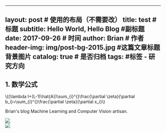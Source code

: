 <script type="text/javascript"  src="https://cdnjs.cloudflare.com/ajax/libs/mathjax/2.7.1/MathJax.js?config=TeX-AMS-MML_HTMLorMML"></script>

---
layout:     post                    # 使用的布局（不需要改）
title:      test               # 标题 
subtitle:   Hello World, Hello Blog #副标题
date:       2017-09-26              # 时间
author:     Brian                      # 作者
header-img: img/post-bg-2015.jpg    #这篇文章标题背景图片
catalog: true                       # 是否归档
tags:                               #标签
    - 研究方向
---

## 1. 数学公式





\\((\lambda I+(L-1)\hat{A})\sum_{i}^{}\frac{\partial \zeta}{\partial b_i}=\sum_{i}^{}\frac{\partial \zeta}{\partial x_i}\\)




Brian's blog
Machine Learning and Computer Vision artisan.

![](https://raw.githubusercontent.com/xiezhongzhao/blog/gh-pages/feifei%20li.jpg)  
![](https://raw.githubusercontent.com/xiezhongzhao/blog/gh-pages/Andrew.jpg)     


